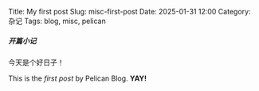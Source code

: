 Title: My first post
Slug: misc-first-post
Date: 2025-01-31 12:00
Category: 杂记
Tags: blog, misc, pelican

##### 开篇小记

今天是个好日子！

This is the *first post* by Pelican Blog. **YAY!**
